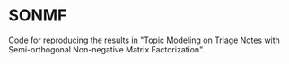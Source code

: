 # SONMF
Code for reproducing the results in "Topic Modeling on Triage Notes with Semi-orthogonal Non-negative Matrix Factorization".
